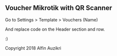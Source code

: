 ## Voucher Mikrotik with QR Scanner ##

Go to Settings > Template > Vouchers (Name)

And replace code on the Header section and row.

:)

Copyright 2018 Alfin Auzikri
